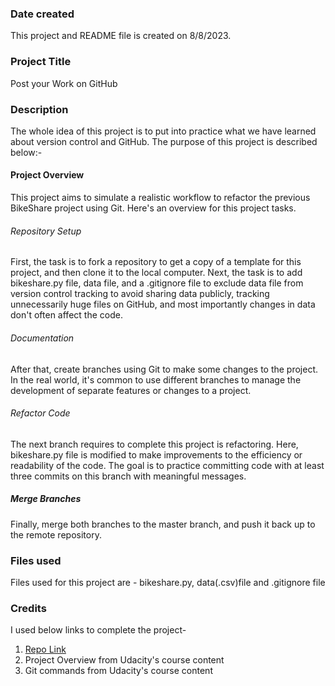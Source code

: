 
### Date created
This project and README file is created on 8/8/2023.

### Project Title
Post your Work on GitHub

### Description
The whole idea of this project is to put into practice what we have learned about version control and GitHub.
The purpose of this project is described below:-

#### Project Overview
This project aims to simulate a realistic workflow to refactor the previous BikeShare project using Git. Here's an overview for this project tasks.

###### Repository Setup
First, the task is to fork a repository to get a copy of a template for this project, and then clone it to the local computer. Next, the task is to add bikeshare.py file, data file, and a .gitignore file to exclude data file from version control tracking to avoid sharing data publicly, tracking unnecessarily huge files on GitHub, and most importantly changes in data don't often affect the code.

###### Documentation
After that, create branches using Git to make some changes to the project. In the real world, it's common to use different branches to manage the development of separate features or changes to a project.

###### Refactor Code
The next branch requires to complete this project is refactoring. Here, bikeshare.py file is modified to make improvements to the efficiency or readability of the code. The goal is to practice committing code with at least three commits on this branch with meaningful messages.

##### Merge Branches
Finally, merge both branches to the master branch, and push it back up to the remote repository.

### Files used
Files used for this project are - bikeshare.py, data(.csv)file and .gitignore file

### Credits

I used below links to complete the project-
1. [Repo Link](https://github.com/udacity/pdsnd_github)
2. Project Overview from Udacity's course content
3. Git commands from Udacity's course content


